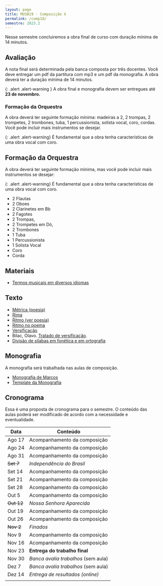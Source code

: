 ```yaml
---
layout: page
title: MUSB19 - Composição X
permalink: /comp10/
semestre: 2023.2
---
```


Nesse semestre concluiremos a obra final de curso com duração mínima de 14
minutos.

## Avaliação

A nota final será determinada pela banca composta por três docentes. Você deve
entregar um pdf da partitura com mp3 e um pdf da monografia. A obra deverá ter a
duração mínima de 14 minutos.

{: .alert .alert-warning }
A obra final e monografia devem ser entregues até **23 de novembro.**

### Formação da Orquestra

A obra deverá ter seguinte formação mínima: madeiras a 2, 2 trompas, 2
trompetes, 2 trombones, tuba, 1 percussionista, solista vocal, coro, cordas.
Você pode incluir mais instrumentos se desejar.

{: .alert .alert-warning}
É fundamental que a obra tenha características de uma obra vocal com coro.

## Formação da Orquestra

A obra deverá ter seguinte formação mínima, mas você pode incluir mais
instrumentos se desejar:

{: .alert .alert-warning}
É fundamental que a obra tenha características de uma obra vocal com coro.

- 2 Flautas
- 2 Oboes
- 2 Clarinetes em Bb
- 2 Fagotes
- 2 Trompas,
- 2 Trompetes em Dó,
- 2 Trombones
- 1 Tuba
- 1 Percussionista
- 1 Solista Vocal
- Coro
- Corda

## Materiais

- [Termos musicais em diversos idiomas](https://web.library.yale.edu/cataloging/music/instname)

## Texto

- [Métrica (poesia)](http://pt.wikipedia.org/wiki/Métrica_(poesia))
- [Rima](http://pt.wikipedia.org/wiki/Rima)
- [Ritmo (ver poesia)](http://pt.wikipedia.org/wiki/Ritmo)
- [Ritmo no poema](http://pt.wikipedia.org/wiki/Ritmo_no_poema)
- [Versificação](http://pt.wikipedia.org/wiki/Versificação)
- Bilac, Olavo. [Tratado de versificação](https://digital.bbm.usp.br/handle/bbm/4711).
- [Divisão de sílabas em fonética e em ortografia](http://www.academia.org.br/artigos/divisao-de-silabas-em-fonetica-e-em-ortografia)


## Monografia

A monografia será trabalhada nas aulas de composição.

- [Monografia de Marcos][10]
- [Template da Monografia][11]

[10]: https://www.icloud.com/iclouddrive/05eWqDQICE5DhqCRJh7LxuoBw#Monografia_Marcos_Sampaio
[11]: https://www.dropbox.com/scl/fi/ljxzu5imnuicne8gsfp9q/Template.docx?dl=0&rlkey=cplhwh3g30et2z2f9541jcyrx

## Cronograma

Essa é uma proposta de cronograma para o semestre. O conteúdo das aulas poderá
ser modificado de acordo com a necessidade e eventualidade.

| Data              | Conteúdo                            |
|-------------------|-------------------------------------|
| Ago 17            | Acompanhamento da composição        |
| Ago 24            | Acompanhamento da composição        |
| Ago 31            | Acompanhamento da composição        |
| <del>Set 7</del>  | *Independência do Brasil*           |
| Set 14            | Acompanhamento da composição        |
| Set 21            | Acompanhamento da composição        |
| Set 28            | Acompanhamento da composição        |
| Out 5             | Acompanhamento da composição        |
| <del>Out 12</del> | *Nossa Senhora Aparecida*           |
| Out 19            | Acompanhamento da composição        |
| Out 26            | Acompanhamento da composição        |
| <del>Nov 2</del>  | *Finados*                           |
| Nov 9             | Acompanhamento da composição        |
| Nov 16            | Acompanhamento da composição        |
| Nov 23            | **Entrega do trabalho final**       |
| Nov 30            | *Banca avalia trabalhos* (sem aula) |
| Dez 7             | *Banca avalia trabalhos* (sem aula) |
| Dez 14            | *Entrega de resultados (online)*    |
|                   |                                     |
